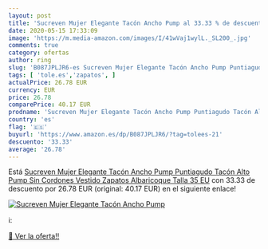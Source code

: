 ```yaml
---
layout: post
title: 'Sucreven Mujer Elegante Tacón Ancho Pump al 33.33 % de descuento'
date: 2020-05-15 17:33:09
image: 'https://m.media-amazon.com/images/I/41wVaj1wylL._SL200_.jpg'
comments: true
category: ofertas
author: ring
slug: 'B087JPLJR6-es Sucreven Mujer Elegante Tacón Ancho Pump Puntiagudo Tacón...'
tags: [ 'tole.es','zapatos', ]
actualPrice: 26.78 EUR
currency: EUR
price: 26.78
comparePrice: 40.17 EUR
prodname: 'Sucreven Mujer Elegante Tacón Ancho Pump Puntiagudo Tacón Alto Pump Sin Cordones Vestido Zapatos Albaricoque Talla 35 EU'
country: 'es'
flag: '🇪🇸'
buyurl: 'https://www.amazon.es/dp/B087JPLJR6/?tag=tolees-21'
descuento: '33.33'
average: '26.78'
---
```


Está [Sucreven Mujer Elegante Tacón Ancho Pump Puntiagudo Tacón Alto Pump Sin Cordones Vestido Zapatos Albaricoque Talla 35 EU](https://www.amazon.es/dp/B087JPLJR6/?tag=tolees-21) con 33.33 de descuento por 26.78 EUR (original: 40.17 EUR) en el siguiente enlace!

[![Sucreven Mujer Elegante Tacón Ancho Pump](https://m.media-amazon.com/images/I/41wVaj1wylL._SL200_.jpg)](https://www.amazon.es/dp/B087JPLJR6/?tag=tolees-21)

ℹ️:


[🛒 Ver la oferta!!](https://www.amazon.es/dp/B087JPLJR6/?tag=tolees-21)
